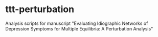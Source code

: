 # ttt-perturbation
Analysis scripts for manuscript "Evaluating Idiographic Networks of Depression Symptoms for Multiple Equilibria: A Perturbation Analysis"
